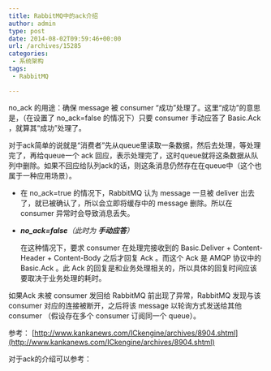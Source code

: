 ```yaml
---
title: RabbitMQ中的ack介绍
author: admin
type: post
date: 2014-08-02T09:59:46+00:00
url: /archives/15285
categories:
 - 系统架构
tags:
 - RabbitMQ

---
```

no_ack 的用途：确保 message 被 consumer “成功”处理了。这里“成功”的意思是，（在设置了 no_ack=false 的情况下）只要 consumer 手动应答了 Basic.Ack ，就算其“成功”处理了。

对于ack简单的说就是“消费者”先从queue里读取一条数据，然后去处理，等处理完了，再给queue一个 ack 回应，表示处理完了，这时queue就将这条数据从队列中删除。如果不回应给队列ack的话，则这条消息仍然存在在queue中（这个也属于一种应用场景）。

- 在 no_ack=true 的情况下，RabbitMQ 认为 message 一旦被 deliver 出去了，就已被确认了，所以会立即将缓存中的 message 删除。所以在 consumer 异常时会导致消息丢失。

- _**no_ack=false**（此时为 **手动应答**）_

   在这种情况下，要求 consumer 在处理完接收到的 Basic.Deliver + Content-Header + Content-Body 之后才回复 Ack 。而这个 Ack 是 AMQP 协议中的 Basic.Ack 。此 Ack 的回复是和业务处理相关的，所以具体的回复时间应该要取决于业务处理的耗时。


如果Ack 未被 consumer 发回给 RabbitMQ 前出现了异常，RabbitMQ 发现与该 consumer 对应的连接被断开，之后将该 message 以轮询方式发送给其他 consumer （假设存在多个 consumer 订阅同一个 queue）。

参考： [http://www.kankanews.com/ICkengine/archives/8904.shtml](http://www.kankanews.com/ICkengine/archives/8904.shtml)

对于ack的介绍可以参考：